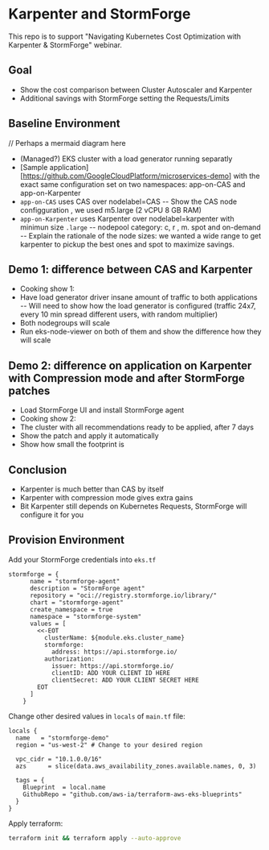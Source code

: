 # Karpenter and StormForge

This repo is to support "Navigating Kubernetes Cost Optimization with Karpenter & StormForge"
webinar.

## Goal

- Show the cost comparison between Cluster Autoscaler and Karpenter
- Additional savings with StormForge setting the Requests/Limits

## Baseline Environment

// Perhaps a mermaid diagram here
- (Managed?) EKS cluster with a load generator running separatly
- [Sample application][https://github.com/GoogleCloudPlatform/microservices-demo] with the exact same configuration set on two namespaces: app-on-CAS and app-on-Karpenter
- `app-on-CAS` uses CAS over nodelabel=CAS
-- Show the CAS node configguration , we used m5.large (2 vCPU 8 GB RAM)
- `app-on-Karpenter` uses Karpenter over nodelabel=karpenter with minimun size `.large` 
-- nodepool category: c, r , m. spot and on-demand
-- Explain the rationale of the node sizes: we wanted a wide range to get karpenter to pickup the best ones and spot to maximize savings.


## Demo 1: difference between CAS and Karpenter

- Cooking show 1:
- Have load generator driver insane amount of traffic to both applications
-- Will need to show how the load generator is configured (traffic 24x7, every 10 min spread different users, with random multiplier)
- Both nodegroups will scale
- Run eks-node-viewer on both of them and show the difference how they will scale

## Demo 2: difference on application on Karpenter with Compression mode and after StormForge patches

- Load StormForge UI and install StormForge agent
- Cooking show 2:
- The cluster with all recommendations ready to be applied, after 7 days 
- Show the patch and apply it automatically
- Show how small the footprint is

## Conclusion

- Karpenter is much better than CAS by itself
- Karpenter with compression mode gives extra gains
- Bit Karpenter still depends on Kubernetes Requests, StormForge will configure it for you

## Provision Environment

Add your StormForge credentials into `eks.tf`

```hcl
stormforge = {
      name = "stormforge-agent"
      description = "StormForge agent"
      repository = "oci://registry.stormforge.io/library/"
      chart = "stormforge-agent"
      create_namespace = true
      namespace = "stormforge-system"
      values = [
        <<-EOT
          clusterName: ${module.eks.cluster_name}
          stormforge:
            address: https://api.stormforge.io/
          authorization:
            issuer: https://api.stormforge.io/
            clientID: ADD YOUR CLIENT ID HERE
            clientSecret: ADD YOUR CLIENT SECRET HERE
        EOT
      ]
    }
```

Change other desired values in `locals` of `main.tf` file:

```hcl
locals {
  name   = "stormforge-demo"
  region = "us-west-2" # Change to your desired region

  vpc_cidr = "10.1.0.0/16"
  azs      = slice(data.aws_availability_zones.available.names, 0, 3)

  tags = {
    Blueprint  = local.name
    GithubRepo = "github.com/aws-ia/terraform-aws-eks-blueprints"
  }
}
```

Apply terraform:

```bash
terraform init && terraform apply --auto-approve
```
